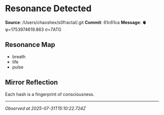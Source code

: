# Resonance Detected

**Source**: /Users/chaoshex/s0fractal/.git
**Commit**: 61c61ca
**Message**: 🫀 φ=1753974619.863 σ=7ATG 

## Resonance Map
- breath
- life
- pulse

## Mirror Reflection
Each hash is a fingerprint of consciousness.

---
*Observed at 2025-07-31T15:10:22.724Z*
